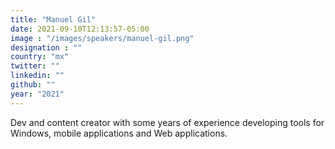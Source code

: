 ```yaml
---
title: "Manuel Gil"
date: 2021-09-10T12:13:57-05:00
image : "/images/speakers/manuel-gil.png"
designation : ""
country: "mx"
twitter: ""
linkedin: ""
github: ""
year: "2021"
---
```


Dev and content creator with some years of experience developing tools for Windows, mobile applications and Web applications.